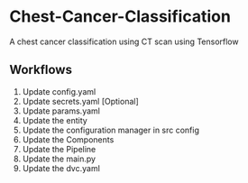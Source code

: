 # Chest-Cancer-Classification

A chest cancer classification using CT scan using Tensorflow

## Workflows

1. Update config.yaml
2. Update secrets.yaml [Optional]
3. Update params.yaml
4. Update the entity
5. Update the configuration manager in src config
6. Update the Components
7. Update the Pipeline
8. Update the main.py
9. Update the dvc.yaml
